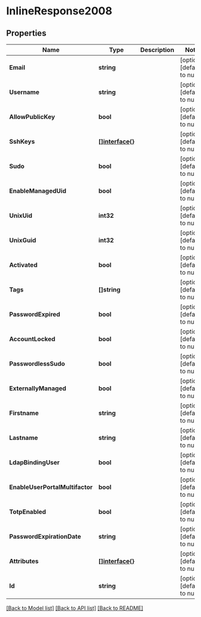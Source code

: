 # InlineResponse2008

## Properties
Name | Type | Description | Notes
------------ | ------------- | ------------- | -------------
**Email** | **string** |  | [optional] [default to null]
**Username** | **string** |  | [optional] [default to null]
**AllowPublicKey** | **bool** |  | [optional] [default to null]
**SshKeys** | [**[]interface{}**](interface{}.md) |  | [optional] [default to null]
**Sudo** | **bool** |  | [optional] [default to null]
**EnableManagedUid** | **bool** |  | [optional] [default to null]
**UnixUid** | **int32** |  | [optional] [default to null]
**UnixGuid** | **int32** |  | [optional] [default to null]
**Activated** | **bool** |  | [optional] [default to null]
**Tags** | **[]string** |  | [optional] [default to null]
**PasswordExpired** | **bool** |  | [optional] [default to null]
**AccountLocked** | **bool** |  | [optional] [default to null]
**PasswordlessSudo** | **bool** |  | [optional] [default to null]
**ExternallyManaged** | **bool** |  | [optional] [default to null]
**Firstname** | **string** |  | [optional] [default to null]
**Lastname** | **string** |  | [optional] [default to null]
**LdapBindingUser** | **bool** |  | [optional] [default to null]
**EnableUserPortalMultifactor** | **bool** |  | [optional] [default to null]
**TotpEnabled** | **bool** |  | [optional] [default to null]
**PasswordExpirationDate** | **string** |  | [optional] [default to null]
**Attributes** | [**[]interface{}**](interface{}.md) |  | [optional] [default to null]
**Id** | **string** |  | [optional] [default to null]

[[Back to Model list]](../README.md#documentation-for-models) [[Back to API list]](../README.md#documentation-for-api-endpoints) [[Back to README]](../README.md)


